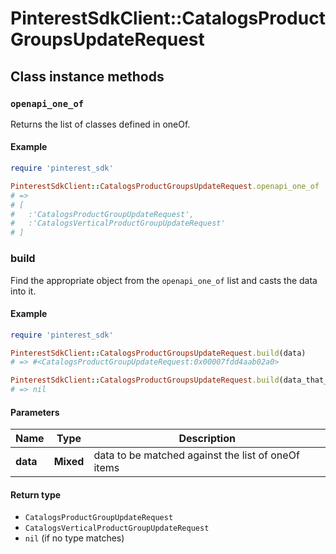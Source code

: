 # PinterestSdkClient::CatalogsProductGroupsUpdateRequest

## Class instance methods

### `openapi_one_of`

Returns the list of classes defined in oneOf.

#### Example

```ruby
require 'pinterest_sdk'

PinterestSdkClient::CatalogsProductGroupsUpdateRequest.openapi_one_of
# =>
# [
#   :'CatalogsProductGroupUpdateRequest',
#   :'CatalogsVerticalProductGroupUpdateRequest'
# ]
```

### build

Find the appropriate object from the `openapi_one_of` list and casts the data into it.

#### Example

```ruby
require 'pinterest_sdk'

PinterestSdkClient::CatalogsProductGroupsUpdateRequest.build(data)
# => #<CatalogsProductGroupUpdateRequest:0x00007fdd4aab02a0>

PinterestSdkClient::CatalogsProductGroupsUpdateRequest.build(data_that_doesnt_match)
# => nil
```

#### Parameters

| Name | Type | Description |
| ---- | ---- | ----------- |
| **data** | **Mixed** | data to be matched against the list of oneOf items |

#### Return type

- `CatalogsProductGroupUpdateRequest`
- `CatalogsVerticalProductGroupUpdateRequest`
- `nil` (if no type matches)

